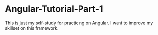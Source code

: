 # Angular-Tutorial-Part-1
This is just my self-study for practicing on Angular. I want to improve my skillset on this framework.
